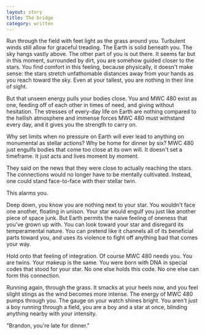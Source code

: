 ```yaml
---
layout: story
title: The bridge
category: written
---
```


Run through the field with feet light as the grass around you. Turbulent winds still allow for graceful treading. The Earth is solid beneath you. The sky hangs vastly above. The other part of you is out there. It seems far but in this moment, surrounded by dirt, you are somehow guided closer to the stars. You find comfort in this feeling, because physically, it doesn't make sense: the stars stretch unfathomable distances away from your hands as you reach toward the sky. Even at your tallest, you are nothing in their line of sight.

But that unseen energy pulls your bodies close. You and MWC 480 exist as one, feeding off of each other in times of need, and giving without hesitation. The stresses of every-day life on Earth are nothing compared to the hellish atmosphere and immense forces MWC 480 must withstand every day, and it gives you the strength to carry on.

Why set limits when no pressure on Earth will ever lead to anything on monumental as stellar actions? Why be home for dinner by six? MWC 480 just engulfs bodies that come too close at its own will. It doesn't set a timeframe. It just acts and lives moment by moment.

They said on the news that they were close to actually reaching the stars. The connections would no longer have to be mentally cultivated. Instead, one could stand face-to-face with their stellar twin.

This alarms you.

Deep down, you know you are nothing next to your star. You wouldn't face one another, floating in unison. Your star would engulf you just like another piece of space junk. But Earth permits the naive feeling of oneness that you've grown up with. You can look toward your star and disregard its temperamental nature. You can pretend like it channels all of its beneficial parts toward you, and uses its violence to fight off anything bad that comes your way.

Hold onto that feeling of integration. Of course MWC 480 needs you. You are twins. Your makeup is the same. You were born with DNA in special codes that stood for your star. No one else holds this code. No one else can form this connection.

Running again, through the grass. It smacks at your heels now, and you feel slight stings as the wind becomes more intense. The energy of MWC 480 pumps through you. The gauge on your watch shines bright. You aren't just a boy running through a field, you are a boy and a star at once, blinding anything nearby with your intensity.

"Brandon, you're late for dinner."
